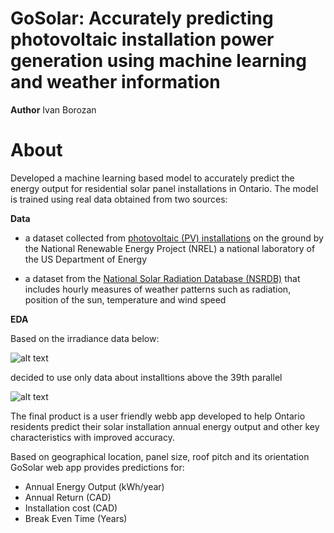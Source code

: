 GoSolar: Accurately predicting photovoltaic installation power generation using machine learning and weather information 
================================================================================================

**Author** Ivan Borozan 

About
=====

Developed a machine learning based model to accurately predict the energy output for residential solar panel installations in Ontario. The model is trained using real data obtained from two sources:

**Data**

* a dataset collected from [photovoltaic (PV) installations](https://openpv.nrel.gov/) on the ground by the National Renewable Energy Project (NREL) a national laboratory of the US Department of Energy

* a dataset from the [National Solar Radiation Database (NSRDB)](https://nsrdb.nrel.gov/) that includes hourly measures of weather patterns such as radiation, position of the sun, temperature and wind speed

**EDA**

Based on the irradiance data below:

![alt text]()

decided to use only data about installtions above the 39th parallel

![alt text]()

The final product is a user friendly webb app developed to help Ontario residents predict their solar installation annual energy output and other key characteristics with improved accuracy.

Based on geographical location, panel size, roof pitch and its orientation GoSolar web app provides predictions for:

* Annual Energy Output (kWh/year)
* Annual Return (CAD)
* Installation cost (CAD)
* Break Even Time (Years)
